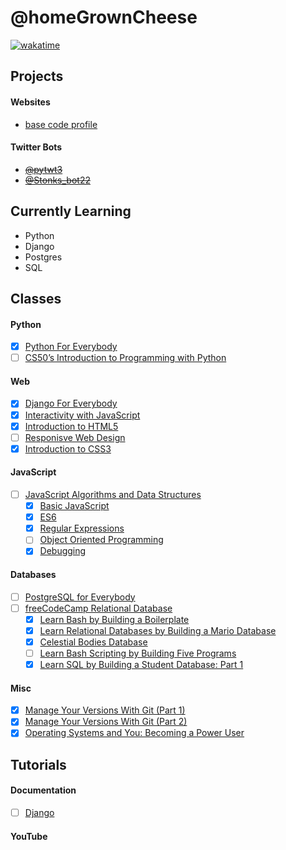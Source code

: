 # @homeGrownCheese

[![wakatime](https://wakatime.com/badge/user/e5022d71-61ac-40a2-961e-860ef02bb2b9.svg)](https://wakatime.com/@e5022d71-61ac-40a2-961e-860ef02bb2b9)

## Projects

#### Websites
- [base code profile](https://hmgrwnsh.pythonanywhere.com/)

#### Twitter Bots 
- ~~[@pytwt3](https://twitter.com/pytwt3)~~
- ~~[@Stonks_bot22](https://twitter.com/Stonks_bot22)~~

## Currently Learning

- Python
- Django
- Postgres
- SQL

## Classes

#### Python
- [x] [Python For Everybody](https://www.py4e.com/)
- [ ] [CS50’s Introduction to Programming with Python](https://cs50.harvard.edu/python/2022/)
#### Web
- [x] [Django For Everybody](https://www.dj4e.com)
- [x] [Interactivity with JavaScript](https://www.coursera.org/learn/javascript)
- [x] [Introduction to HTML5](https://www.coursera.org/learn/html)
- [ ] [Responisve Web Design](https://www.freecodecamp.org/learn/2022/responsive-web-design/)
- [x] [Introduction to CSS3](https://www.coursera.org/learn/introcss)
#### JavaScript
- [ ] [JavaScript Algorithms and Data Structures](https://www.freecodecamp.org/learn/javascript-algorithms-and-data-structures/)
  - [x] [Basic JavaScript](https://www.freecodecamp.org/learn/javascript-algorithms-and-data-structures/#basic-javascript)
  - [x] [ES6](https://www.freecodecamp.org/learn/javascript-algorithms-and-data-structures/#es6)
  - [x] [Regular Expressions](https://www.freecodecamp.org/learn/javascript-algorithms-and-data-structures/#regular-expressions)
  - [ ] [Object Oriented Programming](https://www.freecodecamp.org/learn/javascript-algorithms-and-data-structures/#object-oriented-programming)
  - [x] [Debugging](https://www.freecodecamp.org/learn/javascript-algorithms-and-data-structures/#debugging) 

#### Databases
- [ ] [PostgreSQL for Everybody](https://www.pg4e.com)
- [ ] [freeCodeCamp Relational Database](https://www.freecodecamp.org/learn/relational-database/)
  - [x] [Learn Bash by Building a Boilerplate](https://www.freecodecamp.org/learn/relational-database/#learn-bash-by-building-a-boilerplate)
  - [x] [Learn Relational Databases by Building a Mario Database](https://www.freecodecamp.org/learn/relational-database/#learn-relational-databases-by-building-a-mario-database)
  - [x] [Celestial Bodies Database](https://www.freecodecamp.org/learn/relational-database/#build-a-celestial-bodies-database-project)
  - [ ] [Learn Bash Scripting by Building Five Programs](https://www.freecodecamp.org/learn/relational-database/#learn-bash-scripting-by-building-five-programs)
  - [x] [Learn SQL by Building a Student Database: Part 1](https://www.freecodecamp.org/learn/relational-database/#learn-sql-by-building-a-student-database-part-1)

#### Misc
- [x] [Manage Your Versions With Git (Part 1)](https://www.coursera.org/projects/git-1)
- [x] [Manage Your Versions With Git (Part 2)](https://www.coursera.org/projects/git-2)
- [x] [Operating Systems and You: Becoming a Power User](https://www.coursera.org/learn/os-power-user)

## Tutorials

#### Documentation
- [ ] [Django](https://docs.djangoproject.com/en/4.1/intro/tutorial01/)

#### YouTube


